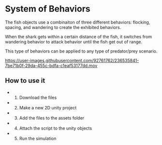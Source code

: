 # System of Behaviors

The fish objects use a combinaiton of three different behaviors: flocking, spacing, and wandering to create the exhibited behaviors.

When the shark gets within a certain distance of the fish, it switches from wandering behavior to attack behavior until the fish get out of range.

This type of behaviors can be applied to any type of predator/prey scenario.


https://user-images.githubusercontent.com/92761762/236535841-7be71b0f-29da-455c-bdfa-c1eaf53177dd.mov


## How to use it
- 1. Download the files
- 2. Make a new 2D unity project
- 3. Add the files to the assets folder
- 4. Attach the script to the unity objects
- 5. Run the simulation

 
